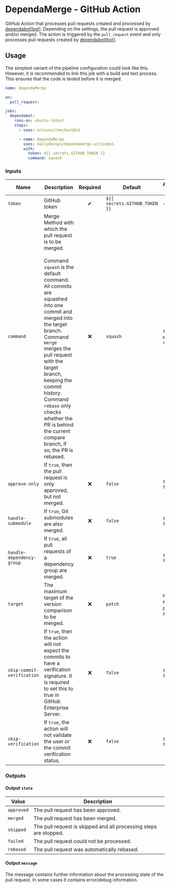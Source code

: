 # DependaMerge - GitHub Action

GitHub Action that processes pull requests created and processed by
[dependabot[bot]](https://github.com/dependabot). Depending on the settings, the
pull request is approved and/or merged. The action is triggered by the
`pull_request` event and only processes pull requests created by
[dependabot[bot]](https://github.com/dependabot).

## Usage

The simplest variant of the pipeline configuration could look like this.
However, it is recommended to link this job with a build and test process. This
ensures that the code is tested before it is merged.

```yaml
name: DependaMerge

on:
  pull_request:

jobs:
  dependabot:
    runs-on: ubuntu-latest
    steps:
      - uses: actions/checkout@v2

      - name: DependaMerge
        uses: dailydevops/dependamerge-action@v1
        with:
          token: ${{ secrets.GITHUB_TOKEN }}
          command: squash
```

### Inputs

| Name                       | Description                                                                                                                                                                                                                                                                                                                                                                                               | Required | Default                       | Available Values                 |
| -------------------------- | --------------------------------------------------------------------------------------------------------------------------------------------------------------------------------------------------------------------------------------------------------------------------------------------------------------------------------------------------------------------------------------------------------- | :------: | ----------------------------- | -------------------------------- |
| `token`                    | GitHub token                                                                                                                                                                                                                                                                                                                                                                                              |    ✔    | `${{ secrets.GITHUB_TOKEN }}` | ---                              |
| `command`                  | Merge Method with which the pull request is to be merged.<br/><br/>Command `squash` is the default command. All commits are squashed into one commit and merged into the target branch.<br />Command `merge` merges the pull request with the target branch, keeping the commit history.<br />Command `rebase` only checks whether the PR is behind the current compare branch, if so, the PR is rebased. |    ❌    | `squash`                      | `squash`, `merge`, `rebase`      |
| `approve-only`             | If `true`, then the pull request is only approved, but not merged.                                                                                                                                                                                                                                                                                                                                        |    ❌    | `false`                       | `true`, `false`                  |
| `handle-submodule`         | If `true`, Git submodules are also merged.                                                                                                                                                                                                                                                                                                                                                                |    ❌    | `false`                       | `true`, `false`                  |
| `handle-dependency-group`  | If `true`, all pull requests of a dependency group are merged.                                                                                                                                                                                                                                                                                                                                            |    ❌    | `true`                        | `true`, `false`                  |
| `target`                   | The maximum target of the version comparison to be merged.                                                                                                                                                                                                                                                                                                                                                |    ❌    | `patch`                       | `major`, `minor`, `patch`, `any` |
| `skip-commit-verification` | If `true`, then the action will not expect the commits to have a verification signature. It is required to set this to true in GitHub Enterprise Server.                                                                                                                                                                                                                                                  |    ❌    | `false`                       | `true`, `false`                  |
| `skip-verification`        | If `true`, the action will not validate the user or the commit verification status.                                                                                                                                                                                                                                                                                                                       |    ❌    | `false`                       | `true`, `false`                  |

### Outputs

#### Output `state`

| Value      | Description                                                       |
| ---------- | ----------------------------------------------------------------- |
| `approved` | The pull request has been approved.                               |
| `merged`   | The pull request has been merged.                                 |
| `skipped`  | The pull request is skipped and all processing steps are stopped. |
| `failed`   | The pull request could not be processed.                          |
| `rebased`  | The pull request was automatically rebased.                       |

#### Output `message`

The message contains further information about the processing state of the pull
request. In some cases it contains error/debug information.
